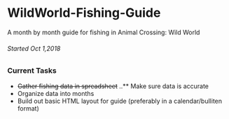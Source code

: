 # WildWorld-Fishing-Guide
A month by month guide for fishing in Animal Crossing: Wild World

###### Started Oct 1,2018

### Current Tasks

* ~~Gather fishing data in spreadsheet~~
..** Make sure data is accurate
* Organize data into months
* Build out basic HTML layout for guide (preferably in a calendar/bulliten format)
